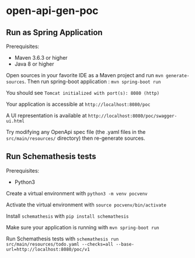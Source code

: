 # open-api-gen-poc

## Run as Spring Application

Prerequisites:
- Maven 3.6.3 or higher
- Java 8 or higher

Open sources in your favorite IDE as a Maven project and run `mvn generate-sources`.
Then run spring-boot application : `mvn spring-boot run`

You should see `Tomcat initialized with port(s): 8080 (http)`

Your application is accessible at `http://localhost:8080/poc`

A UI representation is available at `http://localhost:8080/poc/swagger-ui.html`

Try modifying any OpenApi spec file (the .yaml files in the `src/main/resources/` directory) then re-generate sources.

## Run Schemathesis tests

Prerequisites:
- Python3

Create a virtual environment with `python3 -m venv pocvenv`

Activate the virtual environment with `source pocvenv/bin/activate`

Install `schemathesis` with `pip install schemathesis`

Make sure your application is running with `mvn spring-boot run`

Run Schemathesis tests with `schemathesis run src/main/resources/todo.yaml --checks=all --base-url=http://localhost:8080/poc/v1`
